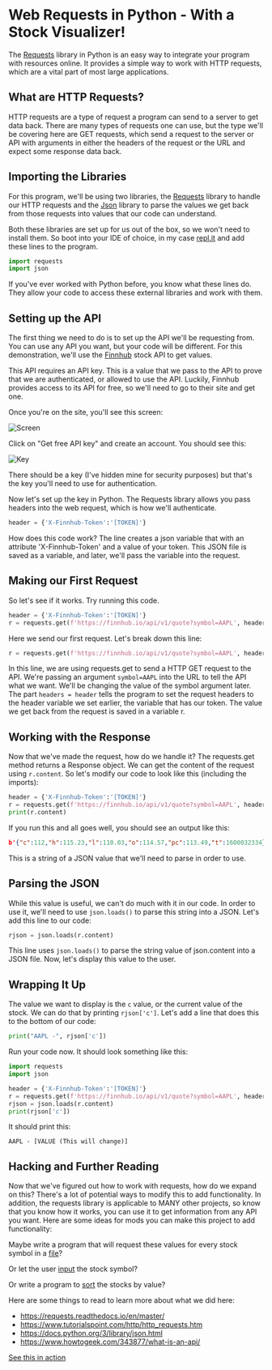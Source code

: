 # Web Requests in Python - With a Stock Visualizer!

The [Requests](https://pypi.org/project/requests/) library in Python is an easy way to integrate your program with resources online. It provides a simple way to work with HTTP requests, which are a vital part of most large applications.


## What are HTTP Requests?

HTTP requests are a type of request a program can send to a server to get data back. There are many types of requests one can use, but the type we'll be covering here are GET requests, which send a request to the server or API with arguments in either the headers of the request or the URL and expect some response data back.


## Importing the Libraries

For this program, we'll be using two libraries, the [Requests](https://pypi.org/project/requests/) library to handle our HTTP requests and the [Json](https://docs.python.org/3/library/json.html) library to parse the values we get back from those requests into values that our code can understand.

Both these libraries are set up for us out of the box, so we won't need to install them. So boot into your IDE of choice, in my case [repl.it](https://repl.it) and add these lines to the program.

```python
import requests
import json
```

If you've ever worked with Python before, you know what these lines do. They allow your code to access these external libraries and work with them.


## Setting up the API

The first thing we need to do is to set up the API we'll be requesting from. You can use any API you want, but your code will be different. For this demonstration, we'll use the [Finnhub](https://finnhub.io/) stock API to get values.

This API requires an API key. This is a value that we pass to the API to prove that we are authenticated, or allowed to use the API. Luckily, Finnhub provides access to its API for free, so we'll need to go to their site and get one.

Once you're on the site, you'll see this screen:

![Screen](https://cloud-8ws90xn6j.vercel.app/image.png)

Click on "Get free API key" and create an account. You should see this:

![Key](https://cloud-ks0dqz7ba.vercel.app/image.png)

There should be a key (I've hidden mine for security purposes) but that's the key you'll need to use for authentication.

Now let's set up the key in Python. The Requests library allows you pass headers into the web request, which is how we'll authenticate.

```python
header = {'X-Finnhub-Token':'[TOKEN]'}
```
How does this code work?  The line creates a json variable that with an attribute 'X-Finnhub-Token' and a value of your token. This JSON file is saved as a variable, and later, we'll pass the variable into the request.


## Making our First Request

So let's see if it works. Try running this code.
```python
header = {'X-Finnhub-Token':'[TOKEN]'}
r = requests.get(f'https://finnhub.io/api/v1/quote?symbol=AAPL', headers = header)
```
Here we send our first request. Let's break down this line:
```python
r = requests.get(f'https://finnhub.io/api/v1/quote?symbol=AAPL', headers = header)
```
In this line, we are using requests.get to send a HTTP GET request to the API. We're passing an argument `symbol=AAPL` into the URL to tell the API what we want.  We'll be changing the value of the symbol argument later. The part `headers = header` tells the program to set the request headers to the header variable we set earlier, the variable that has our token. The value we get back from the request is saved in a variable r. 


## Working with the Response

Now that we've made the request, how do we handle it? The requests.get method returns a Response object. We can get the content of the request using `r.content`. So let's modify our code to look like this (including the imports):
```python
header = {'X-Finnhub-Token':'[TOKEN]'}
r = requests.get(f'https://finnhub.io/api/v1/quote?symbol=AAPL', headers = header)
print(r.content)
```
If you run this and all goes well, you should see an output like this:
```json
b'{"c":112,"h":115.23,"l":110.03,"o":114.57,"pc":113.49,"t":1600032334}'
```
This is a string of a JSON value that we'll need to parse in order to use.


## Parsing the JSON

While this value is useful, we can't do much with it in our code. In order to use it, we'll need to use `json.loads()` to parse this string into a JSON. Let's add this line to our code:
```python
rjson = json.loads(r.content)
```
This line uses `json.loads()` to parse the string value of json.content into a JSON file. Now, let's display this value to the user.


## Wrapping It Up

The value we want to display is the `c` value, or the current value of the stock. We can do that by printing `rjson['c']`. Let's add a line that does this to the bottom of our code:
```python
print("AAPL -", rjson['c'])
```
Run your code now. It should look something like this:
```python
import requests
import json

header = {'X-Finnhub-Token':'[TOKEN]'}
r = requests.get(f'https://finnhub.io/api/v1/quote?symbol=AAPL', headers = header)
rjson = json.loads(r.content)
print(rjson['c'])
```
It should print this:
```
AAPL - [VALUE (This will change)]
```


## Hacking and Further Reading

Now that we've figured out how to work with requests, how do we expand on this? There's a lot of potential ways to modify this to add functionality. In addition, the requests library is applicable to MANY other projects, so know that you know how it works, you can use it to get information from any API you want. Here are some ideas for mods you can make this project to add functionality:

Maybe write a program that will request these values for every stock symbol in a [file](https://repl.it/@sohamb117/demo1)?

Or let the user [input](https://repl.it/@sohamb117/demo2) the stock symbol?

Or write a program to [sort](https://repl.it/@sohamb117/demo3) the stocks by value?

Here are some things to read to learn more about what we did here:

* https://requests.readthedocs.io/en/master/
* https://www.tutorialspoint.com/http/http_requests.htm
* https://docs.python.org/3/library/json.html
* https://www.howtogeek.com/343877/what-is-an-api/


[See this in action](https://cloud-k8zl09ofw.vercel.app/zoom_1.mp4)
